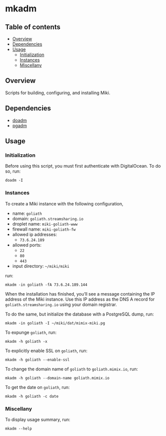 mkadm
=====


<a name="toc">Table of contents</a>
-----------------------------------

- [Overview](#overview)
- [Dependencies](#dependencies)
- [Usage](#usage)
  + [Initialization](#init)
  + [Instances](#instances)
  + [Miscellany](#miscellany)


<a name="overview">Overview</a>
-------------------------------

Scripts for building, configuring, and installing Miki.


<a name="dependencies">Dependencies</a>
---------------------------------------

- [doadm](https://github.com/themimixcompany/doadm)
- [pgadm](https://github.com/themimixcompany/pgadm)


<a name="usage">Usage</a>
-------------------------

### <a name="init">Initialization</a>

Before using this script, you must first authenticate with DigitalOcean. To do so, run:

    doadm -I


### <a name="instances">Instances</a>

To create a Miki instance with the following configuration,

- name: `goliath`
- domain: `goliath.streamsharing.io`
- droplet name: `miki-goliath-www`
- firewall name: `miki-goliath-fw`
- allowed ip addresses:
  - `73.6.24.189`
- allowed ports:
  - `22`
  - `80`
  - `443`
- input directory: `~/miki/miki`

run:

```
mkadm -in goliath -fA 73.6.24.189.144
```

When the installation has finished, you’ll see a message containing the IP address of the Miki instance. Use this IP address as the DNS A record for `goliath.streamsharing.io` using your domain registrar.

To do the same, but initialize the database with a PostgreSQL dump, run:

```
mkadm -in goliath -I ~/miki/dat/mimix-miki.pg

```

To expunge `goliath`, run:

```
mkadm -h goliath -x
```

To explicitly enable SSL on `goliath`, run:

```
mkadm -h goliath --enable-ssl
```

To change the domain name of `goliath` to `goliath.mimix.io`, run:

```
mkadm -h goliath --domain-name goliath.mimix.io
```

To get the date on `goliath`, run:

```
mkadm -h goliath -c date
```


### <a name="miscellany">Miscellany</a>

To display usage summary, run:

    mkadm --help
